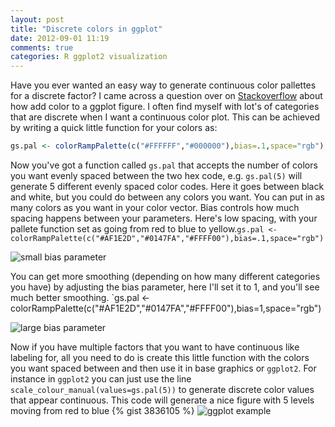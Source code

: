 ```yaml
---
layout: post
title: "Discrete colors in ggplot"
date: 2012-09-01 11:19
comments: true
categories: R ggplot2 visualization
---
```


Have you ever wanted an easy way to generate continuous color pallettes for a discrete factor?  I came across a question over on [Stackoverflow](http://stackoverflow.com/questions/12229969/specifying-the-colour-scale-for-maps-in-ggplot/12230207#12230207) about how add color to a ggplot figure. I often find myself with lot's of categories that are discrete when I want a continuous color plot. 
This can be achieved by writing a quick little function for your colors as:
```r
gs.pal <- colorRampPalette(c("#FFFFFF","#000000"),bias=.1,space="rgb")
```
Now you've got a function called `gs.pal` that accepts the number of colors you want evenly spaced between the two hex code, e.g. `gs.pal(5)` will generate 5 different evenly spaced color codes.  Here it goes between black and white, but you could do between any colors you want.  You can put in as many colors as you want in your color vector.  Bias controls how much spacing happens between your parameters. Here's low spacing, with your pallete function set as  going from red to blue to yellow.`gs.pal <- colorRampPalette(c("#AF1E2D","#0147FA","#FFFF00"),bias=.1,space="rgb")
`

![small bias parameter](http://emhart.github.com/images/smallbias.png)

You can get more smoothing (depending on how many different categories you have) by adjusting the bias parameter, here I'll set it to 1, and you'll see much better smoothing. `gs.pal <- colorRampPalette(c("#AF1E2D","#0147FA","#FFFF00"),bias=1,space="rgb")
<!--more-->

![large bias parameter](http://emhart.github.com/images/largebias.png)

Now if you have multiple factors that you want to have continuous like labeling for, all you need to do is create this little function with the colors you want spaced between and then use it in base graphics or `ggplot2`.  For instance in `ggplot2` you can just use the line `scale_colour_manual(values=gs.pal(5))` to generate discrete color values that appear continuous. This code will generate a nice figure with 5 levels moving from red to blue
{% gist 3836105 %}
![ggplot example](http://emhart.github.com/images/ggplotcont.png)